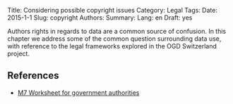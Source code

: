 Title: Considering possible copyright issues
Category: Legal
Tags:
Date: 2015-1-1
Slug: copyright
Authors:
Summary:
Lang: en
Draft: yes

Authors rights in regards to data are a common source of confusion. In this chapter we address some of the common question surrounding data use, with reference to the legal frameworks explored in the OGD Switzerland project.

## References

- [M7 Worksheet for government authorities](/ref-m7-recht-arbeitshilfe-en)
